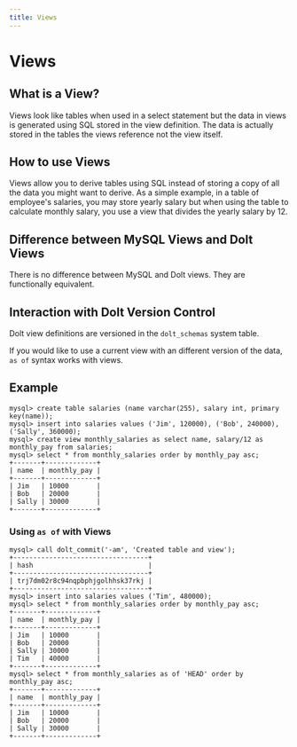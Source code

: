 ```yaml
---
title: Views
---
```


# Views

## What is a View?

Views look like tables when used in a select statement but the data in views is generated using SQL stored in the view definition. The data is actually stored in the tables the views reference not the view itself.

## How to use Views

Views allow you to derive tables using SQL instead of storing a copy of all the data you might want to derive. As a simple example, in a table of employee's salaries, you may store yearly salary but when using the table to calculate monthly salary, you use a view that divides the yearly salary by 12.

## Difference between MySQL Views and Dolt Views

There is no difference between MySQL and Dolt views. They are functionally equivalent.

## Interaction with Dolt Version Control

Dolt view definitions are versioned in the `dolt_schemas` system table. 

If you would like to use a current view with an different version of the data, `as of` syntax works with views.

## Example

```
mysql> create table salaries (name varchar(255), salary int, primary key(name));
mysql> insert into salaries values ('Jim', 120000), ('Bob', 240000), ('Sally', 360000);
mysql> create view monthly_salaries as select name, salary/12 as monthly_pay from salaries; 
mysql> select * from monthly_salaries order by monthly_pay asc;
+-------+-------------+
| name  | monthly_pay |
+-------+-------------+
| Jim   | 10000       |
| Bob   | 20000       |
| Sally | 30000       |
+-------+-------------+
```

### Using `as of` with Views
```
mysql> call dolt_commit('-am', 'Created table and view');
+----------------------------------+
| hash                             |
+----------------------------------+
| trj7dm02r8c94nqpbphjgolhhsk37rkj |
+----------------------------------+
mysql> insert into salaries values ('Tim', 480000);
mysql> select * from monthly_salaries order by monthly_pay asc;
+-------+-------------+
| name  | monthly_pay |
+-------+-------------+
| Jim   | 10000       |
| Bob   | 20000       |
| Sally | 30000       |
| Tim   | 40000       |
+-------+-------------+
mysql> select * from monthly_salaries as of 'HEAD' order by monthly_pay asc;
+-------+-------------+
| name  | monthly_pay |
+-------+-------------+
| Jim   | 10000       |
| Bob   | 20000       |
| Sally | 30000       |
+-------+-------------+
```

